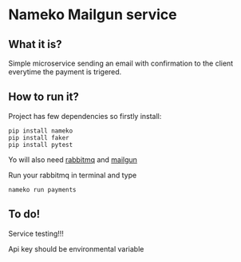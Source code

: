 # Nameko Mailgun service
## What it is?
Simple microservice sending an email with confirmation to the client everytime the payment is trigered.
## How to run it?
Project has few dependencies so firstly install:
```
pip install nameko
pip install faker
pip install pytest
```
Yo will also need [rabbitmq](https://www.rabbitmq.com/download.html) and [mailgun](https://www.mailgun.com/)

Run your rabbitmq in terminal and type
```
nameko run payments
```
## To do!
Service testing!!!

Api key should be environmental variable
